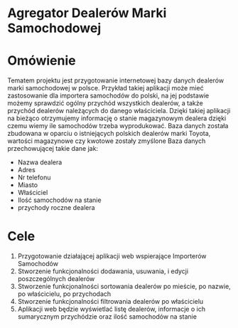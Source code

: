 # Agregator Dealerów Marki Samochodowej

# Omówienie
Tematem projektu jest przygotowanie internetowej bazy danych dealerów marki
samochodowej w polsce.
Przykład takiej aplikacji może mieć zastosowanie dla importera samochodów do polski, na
jej podstawie możemy sprawdzić ogólny przychód wszystkich dealerów, a także przychód
dealerów należących do danego właściciela. Dzięki takiej aplikacji na bieżąco otrzymujemy
informację o stanie magazynowym dealera dzięki czemu wiemy ile samochodów trzeba
wyprodukować.
Baza danych została zbudowana w oparciu o istniejących polskich dealerów marki Toyota,
wartości magazynowe czy kwotowe zostały zmyślone
Baza danych przechowującej takie dane jak:
- Nazwa dealera
- Adres
- Nr telefonu
- Miasto
- Właściciel
- Ilość samochodów na stanie
- przychody roczne dealera

# Cele
1. Przygotowanie działającej aplikacji web wspierające Importerów Samochodów
2. Stworzenie funkcjonalności dodawania, usuwania, i edycji poszczególnych dealerów
3. Stworzenie funkcjonalności sortowania dealerów po mieście, po nazwie, po
właścicielu, po przychodach
4. Stworzenie funkcjonalności filtrowania dealerów po właścicielu
5. Aplikacji web będzie wyświetlać listę dealerów, informacje o ich sumarycznym
przychódzie oraz ilość samochodów na stanie
